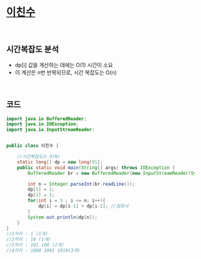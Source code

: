 # [이친수](https://www.acmicpc.net/problem/2193)

<br>

## 시간복잡도 분석

- dp[i] 값을 계산하는 데에는 O(1) 시간이 소요
- 이 계산은 n번 반복되므로, 시간 복잡도는 O(n)

<br>

## 코드

```java
import java.io.BufferedReader;
import java.io.IOException;
import java.io.InputStreamReader;


public class 이친수 {

    //시간복잡도는 O(N) 
    static long[] dp = new long[91];
    public static void main(String[] args) throws IOException {
        BufferedReader br = new BufferedReader(new InputStreamReader(System.in));

        int n = Integer.parseInt(br.readLine());
        dp[1] = 1;
        dp[2] = 1;
        for(int i = 3 ; i <= n; i++){
            dp[i] = dp[i-1] + dp[i-2]; //점화식
        }
        System.out.println(dp[n]);
    }
}
//1자리 : 1 (1개)
//2자리 : 10 (1개)
//3자리 : 101 100 (2개)
//4자리 : 1000 1001 1010(3개)

```